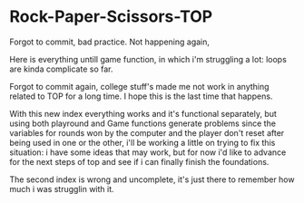 # Rock-Paper-Scissors-TOP

Forgot to commit, bad practice. Not happening again,

Here is everything untill game function, in which i'm struggling a lot: loops are kinda complicate so far.

Forgot to commit again, college stuff's made me not work in anything related to TOP for a long time. I hope this is the last time that happens.

With this new index everything works and it's functional separately, but using both playround and Game functions generate problems since the variables for 
rounds won by the computer and the player don't reset after being used in one or the other, i'll be working a little on trying to fix this situation:
i have some ideas that may work, but for now i'd like to advance for the next steps of top and see if i can finally finish the foundations.

The second index is wrong and uncomplete, it's just there to remember how much i was strugglin with it.
